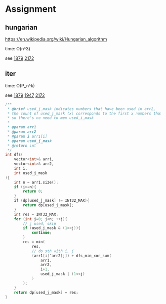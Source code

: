 # Assignment

## hungarian

https://en.wikipedia.org/wiki/Hungarian_algorithm

time: O(n^3)

see
[1879](../leetcode/1879/solution_2.cpp)
[2172](../leetcode/2172/solution_3.cpp)


## iter
time: O(P_n^k)

see 
[1879](../leetcode/1879/solution.cpp)
[1947](../leetcode/1947/solution.cpp)
[2172](../leetcode/2172/solution.cpp)

```cpp
/**
 * @brief used_j_mask indicates numbers that have been used in arr2, 
 * the count of used_j_mask (x) corresponds to the first x numbers that that been used in arr1,
 * so there's no need to mem used_i_mask
 * 
 * @param arr1 
 * @param arr2 
 * @param i arr1[i]
 * @param used_j_mask
 * @return int 
 */
int dfs(
    vector<int>& arr1, 
    vector<int>& arr2,
    int i,
    int used_j_mask
){
    int n = arr1.size();
    if (i>=n){
        return 0;
    }
    if (dp[used_j_mask] != INT32_MAX){
        return dp[used_j_mask];
    }
    int res = INT32_MAX;
    for (int j=0; j<n; ++j){
        // j used, skip
        if (used_j_mask & (1<<j)){
            continue;
        }
        res = min(
            res,
            // do sth with i, j
            (arr1[i]^arr2[j]) + dfs_min_xor_sum(
                arr1, 
                arr2, 
                i+1,
                used_j_mask | (1<<j)
            )
        );
    }
    return dp[used_j_mask] = res;
}
```
